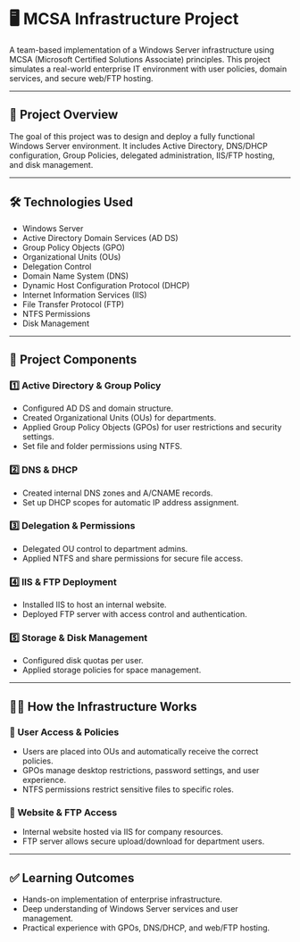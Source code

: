 # 🖥️ MCSA Infrastructure Project

A team-based implementation of a Windows Server infrastructure using MCSA (Microsoft Certified Solutions Associate) principles. This project simulates a real-world enterprise IT environment with user policies, domain services, and secure web/FTP hosting.

---

## 📌 Project Overview

The goal of this project was to design and deploy a fully functional Windows Server environment. It includes Active Directory, DNS/DHCP configuration, Group Policies, delegated administration, IIS/FTP hosting, and disk management.

---

## 🛠️ Technologies Used

- Windows Server
- Active Directory Domain Services (AD DS)
- Group Policy Objects (GPO)
- Organizational Units (OUs)
- Delegation Control
- Domain Name System (DNS)
- Dynamic Host Configuration Protocol (DHCP)
- Internet Information Services (IIS)
- File Transfer Protocol (FTP)
- NTFS Permissions
- Disk Management

---

## 🧩 Project Components

### 1️⃣ Active Directory & Group Policy
- Configured AD DS and domain structure.
- Created Organizational Units (OUs) for departments.
- Applied Group Policy Objects (GPOs) for user restrictions and security settings.
- Set file and folder permissions using NTFS.

### 2️⃣ DNS & DHCP
- Created internal DNS zones and A/CNAME records.
- Set up DHCP scopes for automatic IP address assignment.

### 3️⃣ Delegation & Permissions
- Delegated OU control to department admins.
- Applied NTFS and share permissions for secure file access.

### 4️⃣ IIS & FTP Deployment
- Installed IIS to host an internal website.
- Deployed FTP server with access control and authentication.

### 5️⃣ Storage & Disk Management
- Configured disk quotas per user.
- Applied storage policies for space management.

---

## 🧑‍💼 How the Infrastructure Works

### 🔹 User Access & Policies
- Users are placed into OUs and automatically receive the correct policies.
- GPOs manage desktop restrictions, password settings, and user experience.
- NTFS permissions restrict sensitive files to specific roles.

### 🔹 Website & FTP Access
- Internal website hosted via IIS for company resources.
- FTP server allows secure upload/download for department users.

---

## ✅ Learning Outcomes

- Hands-on implementation of enterprise infrastructure.
- Deep understanding of Windows Server services and user management.
- Practical experience with GPOs, DNS/DHCP, and web/FTP hosting.

